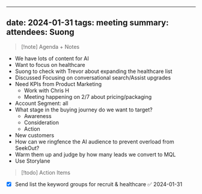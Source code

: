 
---
date: 2024-01-31
tags: meeting
summary: 
attendees: Suong
---

> [!note] Agenda + Notes
> 

- We have lots of content for AI
- Want to focus on healthcare
- Suong to check with Trevor about expanding the healthcare list
- Discussed Focusing on conversational search/Assist upgrades
- Need KPIs from Product Marketing
	- Work with Chris H
	- Meeting happening on 2/7 about pricing/packaging
- Account Segment: all
- What stage in the buying journey do we want to target? 
	- Awareness
	- Consideration
	- Action
- New customers
- How can we ringfence the AI audience to prevent overload from SeekOut?
- Warm them up and judge by how many leads we convert to MQL
- Use Storylane



> [!todo] Action Items

- [x] Send list the keyword groups for recruit & healthcare ✅ 2024-01-31
